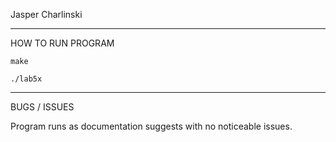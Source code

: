 Jasper Charlinski

----------------------------------------
HOW TO RUN PROGRAM

    make 

    ./lab5x

----------------------------------------

BUGS / ISSUES

Program runs as documentation suggests with no noticeable issues. 

